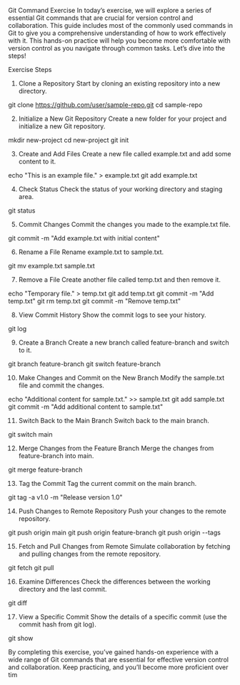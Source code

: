 Git Command Exercise
In today’s exercise, we will explore a series of essential Git commands that are crucial for version control and collaboration. This guide includes most of the commonly used commands in Git to give you a comprehensive understanding of how to work effectively with it. This hands-on practice will help you become more comfortable with version control as you navigate through common tasks. Let’s dive into the steps!

Exercise Steps
1. Clone a Repository
Start by cloning an existing repository into a new directory.

git clone https://github.com/user/sample-repo.git
cd sample-repo

2. Initialize a New Git Repository
Create a new folder for your project and initialize a new Git repository.

mkdir new-project
cd new-project
git init

3. Create and Add Files
Create a new file called example.txt and add some content to it.

echo "This is an example file." > example.txt
git add example.txt

4. Check Status
Check the status of your working directory and staging area.

git status

5. Commit Changes
Commit the changes you made to the example.txt file.

git commit -m "Add example.txt with initial content"

6. Rename a File
Rename example.txt to sample.txt.

git mv example.txt sample.txt

7. Remove a File
Create another file called temp.txt and then remove it.

echo "Temporary file." > temp.txt
git add temp.txt
git commit -m "Add temp.txt"
git rm temp.txt
git commit -m "Remove temp.txt"

8. View Commit History
Show the commit logs to see your history.

git log

9. Create a Branch
Create a new branch called feature-branch and switch to it.

git branch feature-branch
git switch feature-branch

10. Make Changes and Commit on the New Branch
Modify the sample.txt file and commit the changes.

echo "Additional content for sample.txt." >> sample.txt
git add sample.txt
git commit -m "Add additional content to sample.txt"

11. Switch Back to the Main Branch
Switch back to the main branch.

git switch main

12. Merge Changes from the Feature Branch
Merge the changes from feature-branch into main.

git merge feature-branch

13. Tag the Commit
Tag the current commit on the main branch.

git tag -a v1.0 -m "Release version 1.0"

14. Push Changes to Remote Repository
Push your changes to the remote repository.

git push origin main
git push origin feature-branch
git push origin --tags

15. Fetch and Pull Changes from Remote
Simulate collaboration by fetching and pulling changes from the remote repository.

git fetch
git pull

16. Examine Differences
Check the differences between the working directory and the last commit.

git diff

17. View a Specific Commit
Show the details of a specific commit (use the commit hash from git log).

git show <commit-hash>

By completing this exercise, you’ve gained hands-on experience with a wide range of Git commands that are essential for effective version control and collaboration. Keep practicing, and you’ll become more proficient over tim
